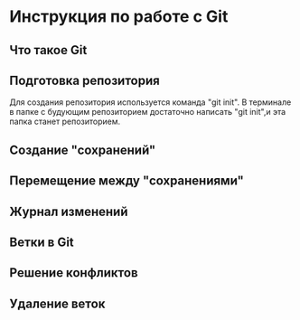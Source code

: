 # Инструкция по работе c Git

## Что такое Git

## Подготовка репозитория
Для создания репозитория используется команда "git init". В терминале в папке с будующим репозиторием достаточно написать "git init",и эта папка станет репозиторием.
## Создание "сохранений"

## Перемещение между "сохранениями"

## Журнал изменений

## Ветки в Git

## Решение конфликтов

## Удаление веток